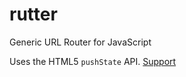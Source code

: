# rutter

Generic URL Router for JavaScript

Uses the HTML5 `pushState` API. [Support](https://developer.mozilla.org/en-US/docs/Web/Guide/API/DOM/Manipulating_the_browser_history#Browser_compatibility)
